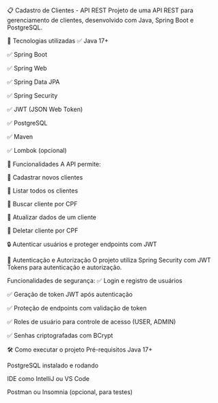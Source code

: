 📋 Cadastro de Clientes - API REST
Projeto de uma API REST para gerenciamento de clientes, desenvolvido com Java, Spring Boot e PostgreSQL.

🚀 Tecnologias utilizadas
✅ Java 17+

✅ Spring Boot

✅ Spring Web

✅ Spring Data JPA

✅ Spring Security

✅ JWT (JSON Web Token)

✅ PostgreSQL

✅ Maven

✅ Lombok (opcional)

🧠 Funcionalidades
A API permite:

🔹 Cadastrar novos clientes

🔹 Listar todos os clientes

🔹 Buscar cliente por CPF

🔹 Atualizar dados de um cliente

🔹 Deletar cliente por CPF


🔒 Autenticar usuários e proteger endpoints com JWT

🔐 Autenticação e Autorização
O projeto utiliza Spring Security com JWT Tokens para autenticação e autorização.

Funcionalidades de segurança:
✅ Login e registro de usuários

✅ Geração de token JWT após autenticação

✅ Proteção de endpoints com validação de token

✅ Roles de usuário para controle de acesso (USER, ADMIN)

✅ Senhas criptografadas com BCrypt


🛠️ Como executar o projeto
Pré-requisitos
Java 17+

PostgreSQL instalado e rodando

IDE como IntelliJ ou VS Code

Postman ou Insomnia (opcional, para testes)

